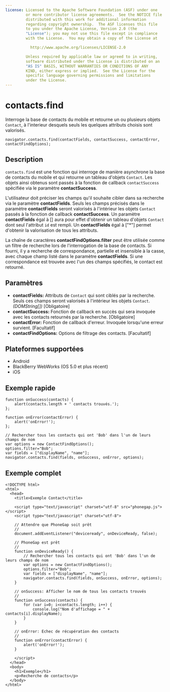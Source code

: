 ```yaml
---
license: Licensed to the Apache Software Foundation (ASF) under one
         or more contributor license agreements.  See the NOTICE file
         distributed with this work for additional information
         regarding copyright ownership.  The ASF licenses this file
         to you under the Apache License, Version 2.0 (the
         "License"); you may not use this file except in compliance
         with the License.  You may obtain a copy of the License at

           http://www.apache.org/licenses/LICENSE-2.0

         Unless required by applicable law or agreed to in writing,
         software distributed under the License is distributed on an
         "AS IS" BASIS, WITHOUT WARRANTIES OR CONDITIONS OF ANY
         KIND, either express or implied.  See the License for the
         specific language governing permissions and limitations
         under the License.
---
```


contacts.find
=============

Interroge la base de contacts du mobile et retourne un ou plusieurs objets `Contact`, à l'interieur desquels seuls les quelques attributs choisis sont valorisés.

    navigator.contacts.find(contactFields, contactSuccess, contactError, contactFindOptions);

Description
-----------

`contacts.find` est une fonction qui interroge de manière asynchrone la base de contacts du mobile et qui retourne un tableau d'objets `Contact`.  Les objets ainsi obtenus sont passés à la fonction de callback `contactSuccess` spécifiée via le paramètre __contactSuccess__.  

L'utilisateur doit préciser les champs qu'il souhaite cibler dans sa recherche via le paramètre __contactFields__. Seuls les champs précisés dans le paramètre __contactFields__ seront valorisés à l'intérieur les objets `Contact` passés à la fonction de callback __contactSuccess__. Un paramètre __contactFields__ égal à [] aura pour effet d'obtenir un tableau d'objets `Contact` dont seul l'attribut `id` est rempli. Un __contactFields__ égal à ["*"] permet d'obtenir la valorisation de tous les attributs.  

La chaîne de caractères __contactFindOptions.filter__ peut être utilisée comme un filtre de recherche lors de l'interrogation de la base de contacts. Si fourni, il y a recherche de correspondance, partielle et insensible à la casse, avec chaque champ listé dans le paramètre __contactFields__. Si une correspondance est trouvée avec l'un des champs spécifiés, le contact est retourné.

Paramètres
----------

- __contactFields:__ Attributs de `Contact` qui sont ciblés par la recherche. Seuls ces champs seront valorisés à l'intérieur les objets `Contact`. _(DOMString[])_ [Obligatoire]
- __contactSuccess:__ Fonction de callback en succès qui sera invoquée avec les contacts retournés par la recherche. [Obligatoire]
- __contactError:__ Fonction de callback d'erreur. Invoquée lorsqu'une erreur survient. [Facultatif]
- __contactFindOptions:__ Options de filtrage des contacts. [Facultatif]

Plateformes supportées
----------------------

- Android
- BlackBerry WebWorks (OS 5.0 et plus récent)
- iOS

Exemple rapide
--------------

    function onSuccess(contacts) {
        alert(contacts.length + ' contacts trouvés.');
    };

    function onError(contactError) {
        alert('onError!');
    };

    // Rechercher tous les contacts qui ont 'Bob' dans l'un de leurs champs de nom
    var options = new ContactFindOptions();
	options.filter="Bob"; 
	var fields = ["displayName", "name"];
    navigator.contacts.find(fields, onSuccess, onError, options);

Exemple complet
---------------

    <!DOCTYPE html>
    <html>
      <head>
        <title>Exemple Contact</title>

        <script type="text/javascript" charset="utf-8" src="phonegap.js"></script>
        <script type="text/javascript" charset="utf-8">

        // Attendre que PhoneGap soit prêt
        //
        document.addEventListener("deviceready", onDeviceReady, false);

        // PhoneGap est prêt
        //
        function onDeviceReady() {
		    // Rechercher tous les contacts qui ont 'Bob' dans l'un de leurs champs de nom
		    var options = new ContactFindOptions();
			options.filter="Bob"; 
			var fields = ["displayName", "name"];
		    navigator.contacts.find(fields, onSuccess, onError, options);
        }
    
        // onSuccess: Afficher le nom de tous les contacts trouvés
        //
        function onSuccess(contacts) {
			for (var i=0; i<contacts.length; i++) {
				console.log("Nom d'affichage = " + contacts[i].displayName);
			}
        }
    
        // onError: Echec de récupération des contacts
        //
        function onError(contactError) {
            alert('onError!');
        }

        </script>
      </head>
      <body>
        <h1>Exemple</h1>
        <p>Recherche de contacts</p>
      </body>
    </html>
    

